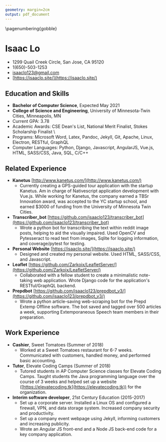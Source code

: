 ```yaml
---
geometry: margin=2cm
output: pdf_document
---
```


\pagenumbering{gobble}

# Isaac Lo

* 1299 Quail Creek Circle, San Jose, CA 95120
* 1(650)-503-1253
* isaaclo123@gmail.com
* [https://isaaclo.site/](https://isaaclo.site/)

## Education and Skills

* **Bachelor of Computer Science**, Expected May 2021
* **College of Science and Engineering**, University of Minnesota-Twin Cities, Minneapolis, MN
* Current GPA: 3.78
* Academic Awards: CSE Dean's List, National Merit Finalist, Stokes Scholarship Finalist \
* Programs: Microsoft Word, Latex, Pandoc, Jekyll, Git, Apache, Linux, Electron, RESTful, GraphQL
* Computer Languages: Python, Django, Javascript, AngularJS, Vue.js, HTML, SASS/CSS, Java, SQL, 
  C/C++

## Related Experience

* **Kanetus** [http://www.kanetus.com/](http://www.kanetus.com/)
    * Currently creating a GPS-guided tour application with the startup Kanetus. Am in charge of 
      Nativescript application development with Vue.js. While working for Kanetus, the company 
      earned a TBSr Innovation award, was accepted to the YC startup school, and earned \$3000 of 
      funding from the University of Minnesota Twin Cities.
* **Transcriber_bot** 
  [https://github.com/isaaclo123/transcriber_bot](https://github.com/isaaclo123/transcriber_bot)
    * Wrote a python bot for transcribing the text within reddit image posts, helping to aid the 
      visually impaired. Used OpenCV and Pytesseract to read text from images, Sqlite for logging 
      information, and coverage/pytest for testing.
* **Personal Website** [https://isaaclo.site/](https://isaaclo.site/)
    * Designed and created my personal website. Used HTML, SASS/CSS, and Javascript.
* **Leaflet** 
  [https://github.com/Zarkoix/LeafletServer/](https://github.com/Zarkoix/LeafletServer/)
    * Collaborated with a fellow student to create a minimalistic note-taking web application. 
      Wrote Django code for the application's RESTful/GraphQL backend.
* **Prepdbot** 
  [https://github.com/isaaclo123/prepdbot_v3/](https://github.com/isaaclo123/prepdbot_v3/)
    * Wrote a python article-saving web-scraping bot for the Prepd Extemp Offline software. The bot 
      saved and tagged over 500 articles a week, supporting Extemporaneous Speech team members in 
      their preparation.

## Work Experience

* **Cashier**, Sweet Tomatoes (Summer of 2018)
    * Worked at a Sweet Tomatoes restaurant for 6-7 weeks. Communicated with customers, handled 
      money, and performed basic accounting.
* **Tutor**, Elevate Coding Camps (Summer of 2018)
    * Tutored students in AP Computer Science classes for Elevate Coding Camps. Taught students the 
      Java programming language over the course of 3 weeks and helped set up a website
      ([https://elevatecoding.tk](https://elevatecoding.tk)) for the organization.
* **Interim software developer**, 21st Century Education (2015-2017)
    * Set up a corporate server. Installed a Linux OS and configured a firewall, VPN, and data 
      storage system. Increased company security and productivity.
    * Set up a company event webpage using Jekyll, informing customers and increasing publicity.
    * Wrote an Angular JS front-end and a Node JS back-end code for a key company application. 
